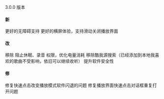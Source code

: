 3.0.0 版本

#### 新

更好的无障碍支持
更好的横屏体验，支持滑动关闭播放界面

#### 改

移除 阻止休眠、录音 权限，优化电量消耗
移除酷我源搜索（已经添加到本地我喜欢的歌曲不受影响，依旧可以继续收听）
提升软件安全性

#### 修

修复快速点击改变播放模式软件闪退的问题
修复播放界面快速点击对话框重复打开问题
